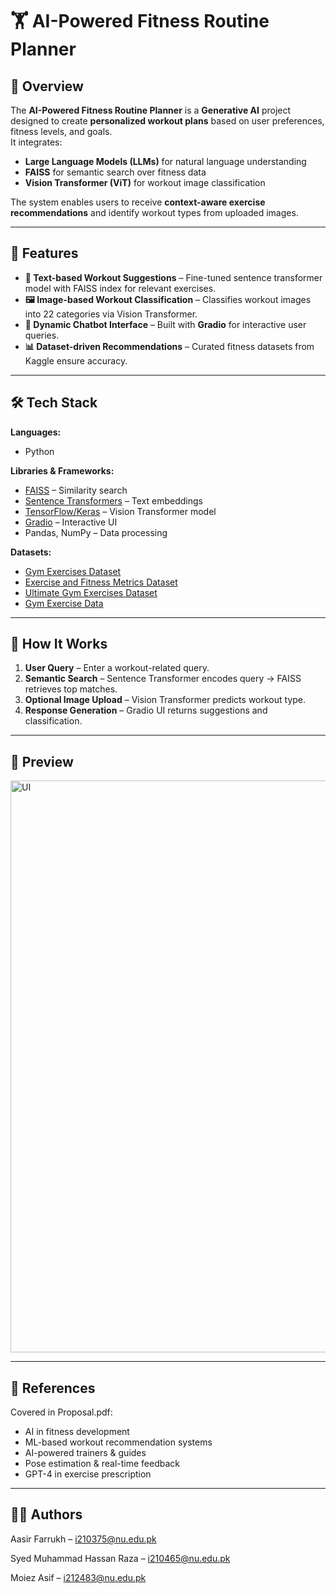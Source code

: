 # 🏋️ AI-Powered Fitness Routine Planner

## 📌 Overview
The **AI-Powered Fitness Routine Planner** is a **Generative AI** project designed to create **personalized workout plans** based on user preferences, fitness levels, and goals.  
It integrates:
- **Large Language Models (LLMs)** for natural language understanding
- **FAISS** for semantic search over fitness data
- **Vision Transformer (ViT)** for workout image classification

The system enables users to receive **context-aware exercise recommendations** and identify workout types from uploaded images.

---

## 🎯 Features
- **💬 Text-based Workout Suggestions** – Fine-tuned sentence transformer model with FAISS index for relevant exercises.  
- **🖼️ Image-based Workout Classification** – Classifies workout images into 22 categories via Vision Transformer.  
- **🤖 Dynamic Chatbot Interface** – Built with **Gradio** for interactive user queries.  
- **📊 Dataset-driven Recommendations** – Curated fitness datasets from Kaggle ensure accuracy.  

---

## 🛠️ Tech Stack
**Languages:**
- Python  

**Libraries & Frameworks:**
- [FAISS](https://github.com/facebookresearch/faiss) – Similarity search  
- [Sentence Transformers](https://www.sbert.net/) – Text embeddings  
- [TensorFlow/Keras](https://www.tensorflow.org/) – Vision Transformer model  
- [Gradio](https://www.gradio.app/) – Interactive UI  
- Pandas, NumPy – Data processing  

**Datasets:**
- [Gym Exercises Dataset](https://www.kaggle.com/datasets/ambarishdeb/gym-exercises-dataset)  
- [Exercise and Fitness Metrics Dataset](https://www.kaggle.com/datasets/aakashjoshi123/exercise-and-fitness-metrics-dataset)  
- [Ultimate Gym Exercises Dataset](https://www.kaggle.com/datasets/peshimaammuzammil/the-ultimate-gym-exercises-dataset-for-all-levels)  
- [Gym Exercise Data](https://www.kaggle.com/datasets/niharika41298/gym-exercise-data)  

---

## 🚀 How It Works
1. **User Query** – Enter a workout-related query.  
2. **Semantic Search** – Sentence Transformer encodes query → FAISS retrieves top matches.  
3. **Optional Image Upload** – Vision Transformer predicts workout type.  
4. **Response Generation** – Gradio UI returns suggestions and classification.

---

## 📸 Preview
<img width="1893" height="915" alt="UI" src="https://github.com/user-attachments/assets/7fd1b906-0d55-40af-9cea-069a54d24b99" />

---

## 📄 References
Covered in Proposal.pdf:
- AI in fitness development
- ML-based workout recommendation systems
- AI-powered trainers & guides
- Pose estimation & real-time feedback
- GPT-4 in exercise prescription

---

## 👨‍💻 Authors
Aasir Farrukh – i210375@nu.edu.pk

Syed Muhammad Hassan Raza – i210465@nu.edu.pk

Moiez Asif – i212483@nu.edu.pk
